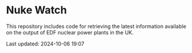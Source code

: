 # Nuke Watch

This repository includes code for retrieving the latest information available on the output of EDF nuclear power plants in the UK.

Last updated: 2024-10-06 19:07